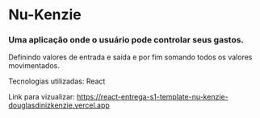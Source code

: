 # Nu-Kenzie

### Uma aplicação onde o usuário pode controlar seus gastos.

Definindo valores de entrada e saída e por fim somando todos os valores movimentados.

Tecnologias utilizadas: 
React

Link para vizualizar: https://react-entrega-s1-template-nu-kenzie-douglasdinizkenzie.vercel.app
